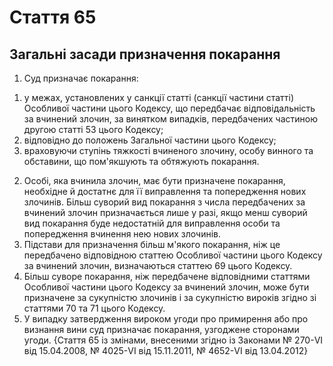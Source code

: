 Cтаття 65
====
Загальні засади призначення покарання
----
1. Суд призначає покарання:
1) у межах, установлених у санкції статті (санкції частини статті) Особливої частини цього Кодексу, що передбачає відповідальність за вчинений злочин, за винятком випадків, передбачених частиною другою статті 53 цього Кодексу;
2) відповідно до положень Загальної частини цього Кодексу;
3) враховуючи ступінь тяжкості вчиненого злочину, особу винного та обставини, що пом'якшують та обтяжують покарання.
2. Особі, яка вчинила злочин, має бути призначене покарання, необхідне й достатнє для її виправлення та попередження нових злочинів. Більш суворий вид покарання з числа передбачених за вчинений злочин призначається лише у разі, якщо менш суворий вид покарання буде недостатній для виправлення особи та попередження вчинення нею нових злочинів.
3. Підстави для призначення більш м'якого покарання, ніж це передбачено відповідною статтею Особливої частини цього Кодексу за вчинений злочин, визначаються статтею 69 цього Кодексу.
4. Більш суворе покарання, ніж передбачене відповідними статтями Особливої частини цього Кодексу за вчинений злочин, може бути призначене за сукупністю злочинів і за сукупністю вироків згідно зі статтями 70 та 71 цього Кодексу.
5. У випадку затвердження вироком угоди про примирення або про визнання вини суд призначає покарання, узгоджене сторонами угоди.
{Стаття 65 із змінами, внесеними згідно із Законами № 270-VI від 15.04.2008, № 4025-VI від 15.11.2011, № 4652-VI від 13.04.2012}
